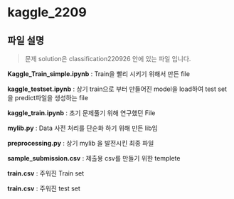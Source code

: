 # kaggle_2209

## 파일 설명

> 문제 solution은 classification220926 안에 있는 파일 입니다.

**Kaggle_Train_simple.ipynb** : Train을 빨리 시키기 위해서 만든 file

**kaggle_testset.ipynb** : 상기 train으로 부터 만들어진 model을 load하여 test set을 predict파일을 생성하는 file

**kaggle_train.ipynb** : 초기 문제풀기 위해 연구했던 File

**mylib.py** : Data 사전 처리를 단순화 하기 위해 만든 lib임

**preprocessing.py** : 상기 mylib 을 발전시킨 최종 파일

**sample_submission.csv** : 제출용 csv를 만들기 위한 templete

**train.csv** : 주워진 Train set

**train.csv** : 주워진 test set





